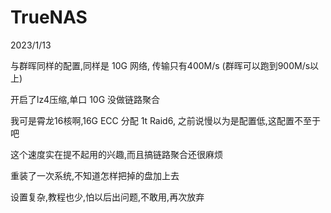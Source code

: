# TrueNAS

2023/1/13

与群晖同样的配置,同样是 10G 网络, 传输只有400M/s (群晖可以跑到900M/s以上)

开启了lz4压缩,单口 10G 没做链路聚合

我可是霄龙16核啊,16G ECC 分配 1t Raid6, 之前说慢以为是配置低,这配置不至于吧 

这个速度实在提不起用的兴趣,而且搞链路聚合还很麻烦

重装了一次系统,不知道怎样把掉的盘加上去

设置复杂,教程也少,怕以后出问题,不敢用,再次放弃





